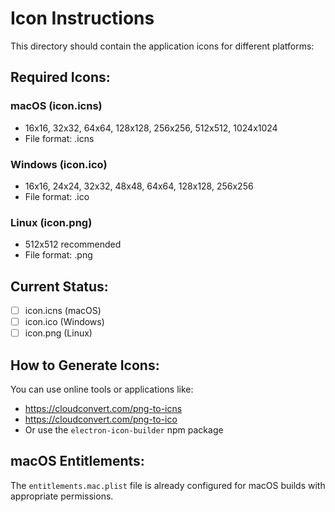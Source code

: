 # Icon Instructions

This directory should contain the application icons for different platforms:

## Required Icons:

### macOS (icon.icns)
- 16x16, 32x32, 64x64, 128x128, 256x256, 512x512, 1024x1024
- File format: .icns

### Windows (icon.ico)
- 16x16, 24x24, 32x32, 48x48, 64x64, 128x128, 256x256
- File format: .ico

### Linux (icon.png)
- 512x512 recommended
- File format: .png

## Current Status:
- [ ] icon.icns (macOS)
- [ ] icon.ico (Windows)  
- [ ] icon.png (Linux)

## How to Generate Icons:

You can use online tools or applications like:
- https://cloudconvert.com/png-to-icns
- https://cloudconvert.com/png-to-ico
- Or use the `electron-icon-builder` npm package

## macOS Entitlements:
The `entitlements.mac.plist` file is already configured for macOS builds with appropriate permissions.
